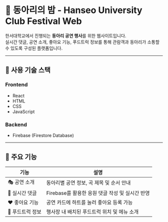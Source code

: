 # 🌙 동아리의 밤 - Hanseo University Club Festival Web

한서대학교에서 진행되는 **동아리 공연 행사**를 위한 웹사이트입니다.  
실시간 댓글, 공연 소개, 좋아요 기능, 푸드트럭 정보를 통해 관람객과 동아리가 소통할 수 있도록 구성된 플랫폼입니다.

---

## 🔧 사용 기술 스택

### Frontend
- React
- HTML
- CSS
- JavaScript

### Backend
- Firebase (Firestore Database)

---

## 🎯 주요 기능

| 기능              | 설명 |
|-------------------|------|
| 🎭 공연 소개         | 동아리별 공연 정보, 곡 제목 및 순서 안내 |
| 💬 실시간 댓글       | Firebase를 활용한 응원 댓글 작성 및 실시간 반영 |
| ❤️ 좋아요 기능       | 공연 카드에 하트를 눌러 좋아요 등록 가능 |
| 🍔 푸드트럭 정보      | 행사장 내 배치된 푸드트럭 위치 및 메뉴 소개 |
